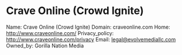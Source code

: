 
# Crave Online (Crowd Ignite)

Name: Crave Online (Crowd Ignite)
Domain: craveonline.com
Home: http://www.craveonline.com/
Privacy_policy: http://www.craveonline.com/privacy
Email: legal@evolvemediallc.com
Owned_by: Gorilla Nation Media
